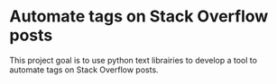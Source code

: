 # Automate tags on Stack Overflow posts

This project goal is to use python text librairies to develop a tool to automate tags on Stack Overflow posts.
